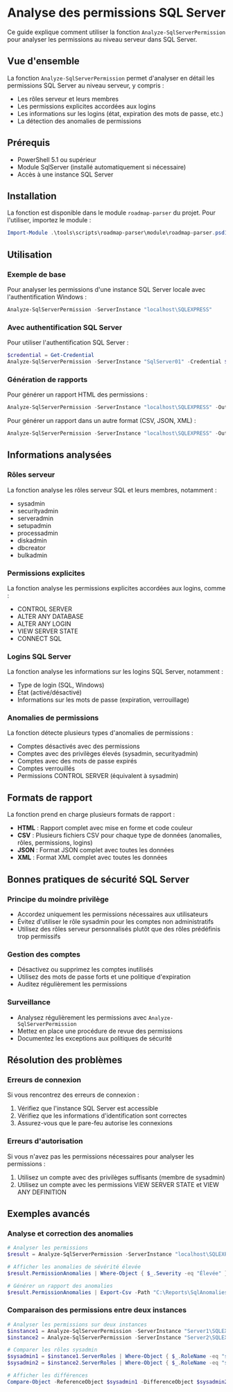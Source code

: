 # Analyse des permissions SQL Server

Ce guide explique comment utiliser la fonction `Analyze-SqlServerPermission` pour analyser les permissions au niveau serveur dans SQL Server.

## Vue d'ensemble

La fonction `Analyze-SqlServerPermission` permet d'analyser en détail les permissions SQL Server au niveau serveur, y compris :

- Les rôles serveur et leurs membres
- Les permissions explicites accordées aux logins
- Les informations sur les logins (état, expiration des mots de passe, etc.)
- La détection des anomalies de permissions

## Prérequis

- PowerShell 5.1 ou supérieur
- Module SqlServer (installé automatiquement si nécessaire)
- Accès à une instance SQL Server

## Installation

La fonction est disponible dans le module `roadmap-parser` du projet. Pour l'utiliser, importez le module :

```powershell
Import-Module .\tools\scripts\roadmap-parser\module\roadmap-parser.psd1
```

## Utilisation

### Exemple de base

Pour analyser les permissions d'une instance SQL Server locale avec l'authentification Windows :

```powershell
Analyze-SqlServerPermission -ServerInstance "localhost\SQLEXPRESS"
```

### Avec authentification SQL Server

Pour utiliser l'authentification SQL Server :

```powershell
$credential = Get-Credential
Analyze-SqlServerPermission -ServerInstance "SqlServer01" -Credential $credential
```

### Génération de rapports

Pour générer un rapport HTML des permissions :

```powershell
Analyze-SqlServerPermission -ServerInstance "localhost\SQLEXPRESS" -OutputPath "C:\Reports\SqlPermissions.html"
```

Pour générer un rapport dans un autre format (CSV, JSON, XML) :

```powershell
Analyze-SqlServerPermission -ServerInstance "localhost\SQLEXPRESS" -OutputPath "C:\Reports\SqlPermissions.json" -OutputFormat "JSON"
```

## Informations analysées

### Rôles serveur

La fonction analyse les rôles serveur SQL et leurs membres, notamment :

- sysadmin
- securityadmin
- serveradmin
- setupadmin
- processadmin
- diskadmin
- dbcreator
- bulkadmin

### Permissions explicites

La fonction analyse les permissions explicites accordées aux logins, comme :

- CONTROL SERVER
- ALTER ANY DATABASE
- ALTER ANY LOGIN
- VIEW SERVER STATE
- CONNECT SQL

### Logins SQL Server

La fonction analyse les informations sur les logins SQL Server, notamment :

- Type de login (SQL, Windows)
- État (activé/désactivé)
- Informations sur les mots de passe (expiration, verrouillage)

### Anomalies de permissions

La fonction détecte plusieurs types d'anomalies de permissions :

- Comptes désactivés avec des permissions
- Comptes avec des privilèges élevés (sysadmin, securityadmin)
- Comptes avec des mots de passe expirés
- Comptes verrouillés
- Permissions CONTROL SERVER (équivalent à sysadmin)

## Formats de rapport

La fonction prend en charge plusieurs formats de rapport :

- **HTML** : Rapport complet avec mise en forme et code couleur
- **CSV** : Plusieurs fichiers CSV pour chaque type de données (anomalies, rôles, permissions, logins)
- **JSON** : Format JSON complet avec toutes les données
- **XML** : Format XML complet avec toutes les données

## Bonnes pratiques de sécurité SQL Server

### Principe du moindre privilège

- Accordez uniquement les permissions nécessaires aux utilisateurs
- Évitez d'utiliser le rôle sysadmin pour les comptes non administratifs
- Utilisez des rôles serveur personnalisés plutôt que des rôles prédéfinis trop permissifs

### Gestion des comptes

- Désactivez ou supprimez les comptes inutilisés
- Utilisez des mots de passe forts et une politique d'expiration
- Auditez régulièrement les permissions

### Surveillance

- Analysez régulièrement les permissions avec `Analyze-SqlServerPermission`
- Mettez en place une procédure de revue des permissions
- Documentez les exceptions aux politiques de sécurité

## Résolution des problèmes

### Erreurs de connexion

Si vous rencontrez des erreurs de connexion :

1. Vérifiez que l'instance SQL Server est accessible
2. Vérifiez que les informations d'identification sont correctes
3. Assurez-vous que le pare-feu autorise les connexions

### Erreurs d'autorisation

Si vous n'avez pas les permissions nécessaires pour analyser les permissions :

1. Utilisez un compte avec des privilèges suffisants (membre de sysadmin)
2. Utilisez un compte avec les permissions VIEW SERVER STATE et VIEW ANY DEFINITION

## Exemples avancés

### Analyse et correction des anomalies

```powershell
# Analyser les permissions
$result = Analyze-SqlServerPermission -ServerInstance "localhost\SQLEXPRESS"

# Afficher les anomalies de sévérité élevée
$result.PermissionAnomalies | Where-Object { $_.Severity -eq "Élevée" } | Format-Table

# Générer un rapport des anomalies
$result.PermissionAnomalies | Export-Csv -Path "C:\Reports\SqlAnomalies.csv" -NoTypeInformation
```

### Comparaison des permissions entre deux instances

```powershell
# Analyser les permissions sur deux instances
$instance1 = Analyze-SqlServerPermission -ServerInstance "Server1\SQLEXPRESS"
$instance2 = Analyze-SqlServerPermission -ServerInstance "Server2\SQLEXPRESS"

# Comparer les rôles sysadmin
$sysadmin1 = $instance1.ServerRoles | Where-Object { $_.RoleName -eq "sysadmin" } | Select-Object -ExpandProperty Members
$sysadmin2 = $instance2.ServerRoles | Where-Object { $_.RoleName -eq "sysadmin" } | Select-Object -ExpandProperty Members

# Afficher les différences
Compare-Object -ReferenceObject $sysadmin1 -DifferenceObject $sysadmin2 -Property MemberName
```
